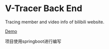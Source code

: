 # V-Tracer Back End

Tracing member and video info of bilibili website. 

[Demo](http://45.32.68.44:16201)

项目使用springboot进行编写

